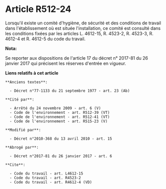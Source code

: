 # Article R512-24

Lorsqu'il existe un comité d'hygiène, de sécurité et des conditions de travail dans l'établissement où est située
l'installation, ce comité est consulté dans les conditions fixées par les articles L. 4612-15, R. 4523-2, R. 4523-3, R.
4612-4 et R. 4612-5 du code du travail.

**Nota:**

Se reporter aux dispositions de l'article 17 du décret n° 2017-81 du 26 janvier 2017 qui précisent les réserves d'entrée en
vigueur.

**Liens relatifs à cet article**

	**Anciens textes**:

	  - Décret n°77-1133 du 21 septembre 1977 - art. 23 (Ab)

	**Cité par**:

	  - Arrêté du 24 novembre 2009 - art. 6 (V)
	  - Code de l'environnement - art. R512-39 (VT)
	  - Code de l'environnement - art. R512-41 (VT)
	  - Code de l'environnement - art. R515-23 (V)

	**Modifié par**:

	  - Décret n°2010-368 du 13 avril 2010 - art. 15

	**Abrogé par**:

	  - Décret n°2017-81 du 26 janvier 2017 - art. 6

	**Cite**:

	  - Code du travail - art. L4612-15
	  - Code du travail - art. R4523-2
	  - Code du travail - art. R4612-4 (VD)
